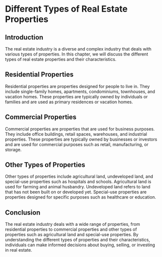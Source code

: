 Different Types of Real Estate Properties
====================================================================================

Introduction
------------

The real estate industry is a diverse and complex industry that deals with various types of properties. In this chapter, we will discuss the different types of real estate properties and their characteristics.

Residential Properties
----------------------

Residential properties are properties designed for people to live in. They include single-family homes, apartments, condominiums, townhouses, and vacation homes. These properties are typically owned by individuals or families and are used as primary residences or vacation homes.

Commercial Properties
---------------------

Commercial properties are properties that are used for business purposes. They include office buildings, retail spaces, warehouses, and industrial properties. These properties are typically owned by businesses or investors and are used for commercial purposes such as retail, manufacturing, or storage.

Other Types of Properties
-------------------------

Other types of properties include agricultural land, undeveloped land, and special-use properties such as hospitals and schools. Agricultural land is used for farming and animal husbandry. Undeveloped land refers to land that has not been built on or developed yet. Special-use properties are properties designed for specific purposes such as healthcare or education.

Conclusion
----------

The real estate industry deals with a wide range of properties, from residential properties to commercial properties and other types of properties such as agricultural land and special-use properties. By understanding the different types of properties and their characteristics, individuals can make informed decisions about buying, selling, or investing in real estate.
